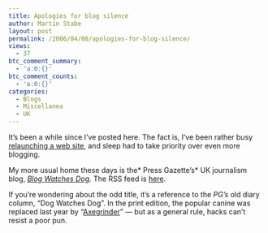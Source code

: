 ```yaml
---
title: Apologies for blog silence
author: Martin Stabe
layout: post
permalink: /2006/04/08/apologies-for-blog-silence/
views:
  - 37
btc_comment_summary:
  - 'a:0:{}'
btc_comment_counts:
  - 'a:0:{}'
categories:
  - Blogs
  - Miscellanea
  - UK
---
```

It&#8217;s been a while since I&#8217;ve posted here. The fact is, I&#8217;ve been rather busy [relaunching a web site][1], and sleep had to take priority over even more blogging.

My more usual home these days is the* Press Gazette&#8217;s* UK journalism blog, *[Blog Watches Dog][2].* The RSS feed is [here][3].

If you&#8217;re wondering about the odd title, it&#8217;s a reference to the *PG&#8217;s* old diary column, &#8220;Dog Watches Dog&#8221;. In the print edition, the popular canine was replaced last year by &#8220;[Axegrinder][4]&#8221; — but as a general rule, hacks can&#8217;t resist a poor pun.

 [1]: http://www.pressgazette.co.uk
 [2]: http://www.pressgazette.co.uk/dog
 [3]: http://www.pressgazette.co.uk/dog/feed/
 [4]: http://www.pressgazette.co.uk/template/axegrinder